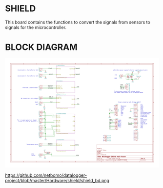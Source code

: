 # SHIELD
This board contains the functions to convert the signals from sensors to signals for the microcontroller.

# BLOCK DIAGRAM
![windlogger shield block diagram](/Hardware/shield/shield_bd.png)

https://github.com/netbomo/datalogger-project/blob/master/Hardware/shield/shield_bd.png